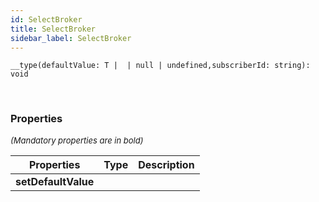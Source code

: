 ```yaml
---
id: SelectBroker
title: SelectBroker
sidebar_label: SelectBroker
---
```


```tsx
__type(defaultValue: T |  | null | undefined,subscriberId: string): void
```
<br/>



### Properties

<font size="2"><i>(Mandatory properties are in bold)</i></font>

| Properties | Type | Description |
| --------- | ---- | ----------- |
| **setDefaultValue** |  |  |
